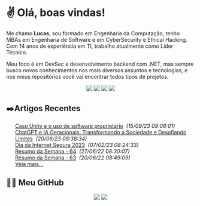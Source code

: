 # ✌ Olá, boas vindas!

Me chamo **Lucas**, sou formado em Engenharia da Computação, tenho MBAs em Engenharia de Software e em CyberSecurity e Ethical Hacking.
Com 14 anos de experiência em TI, trabalho atualmente como Líder Técnico.

Meu foco é em DevSec e desenvolvimento backend com .NET, mas sempre busco novos conhecimentos nos mais diversos assuntos e tecnologias, e nos meus repositórios você vai encontrar todos tipos de projetos.
</br><p align="center">
<a href="https://www.linkedin.com/in/lfrigodesouza/"><img src="https://img.shields.io/badge/-LinkedIn-0077B5?style=flat-square&logo=Linkedin&logoColor=white&link=https://www.linkedin.com/in/lfrigodesouza/"></a>
<a href="https://techhub.social/@lfrigodesouza" rel="me"><img src="https://img.shields.io/badge/-Mastodon-191b22?style=flat-square&logo=mastodon&logoColor=6162fe&link=https://techhub.social/@lfrigodesouza"></a>
<a href="https://LFrigoDeSouza.NET/"><img src="https://img.shields.io/badge/-LFS.NET-9e9e9e?style=flat-square&logo=microsoft-edge&logoColor=white&link=https://LFrigoDeSouza.NET/"></a>
<a href="https://twitter.com/lfrigodesouza/"><img src="https://img.shields.io/badge/-Twitter-1DA1F2?style=flat-square&logo=twitter&logoColor=white&link=https://twitter.com/lfrigodesouza/"></a>
</p>

## ✒️Artigos Recentes
<ul>
<li style="list-style-type: none;"><a href="https://blog.lfrigodesouza.net/2023/09/15/Caso-Unity-e-o-uso-de-software-proprietario/" target="_blank">Caso Unity e o uso de software proprietário</a><i> &nbsp;(15/09/23 09:06:01)</i></li>
<li style="list-style-type: none;"><a href="https://blog.lfrigodesouza.net/2023/06/20/ChatGPT-e-IA-Geracionais-Transformando-a-Sociedade-e-Desafiando-Limites/" target="_blank">ChatGPT e IA Geracionais: Transformando a Sociedade e Desafiando Limites</a><i> &nbsp;(20/06/23 08:38:34)</i></li>
<li style="list-style-type: none;"><a href="https://blog.lfrigodesouza.net/2023/02/07/Dia-da-Internet-Segura-2023/" target="_blank">Dia da Internet Segura 2023</a><i> &nbsp;(07/02/23 08:24:33)</i></li>
<li style="list-style-type: none;"><a href="https://blog.lfrigodesouza.net/2022/06/27/resumo-da-semana/64/" target="_blank">Resumo da Semana - 64</a><i> &nbsp;(27/06/22 08:30:07)</i></li>
<li style="list-style-type: none;"><a href="https://blog.lfrigodesouza.net/2022/06/20/resumo-da-semana/63/" target="_blank">Resumo da Semana - 63</a><i> &nbsp;(20/06/22 08:49:09)</i></li>

<li style="list-style-type: none;"><a href="https://blog.lfrigodesouza.net" target="_blank">Veja mais...</a></li>
</ul>

## 👨‍💻 Meu GitHub
<p align="center">
<img src="https://github-readme-stats.vercel.app/api/top-langs/?username=lfrigodesouza&layout=compact&theme=dark"/>
<img src="https://github-readme-stats.vercel.app/api?username=lfrigodesouza&show_icons=true&theme=dark">
</p>
